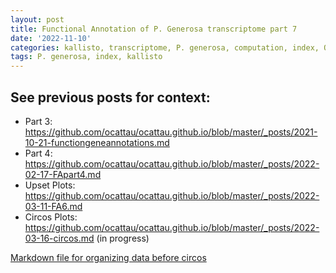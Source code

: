 ```yaml
---
layout: post
title: Functional Annotation of P. Generosa transcriptome part 7
date: '2022-11-10'
categories: kallisto, transcriptome, P. generosa, computation, index, QC, count data
tags: P. generosa, index, kallisto
---
```


## See previous posts for context: 
- Part 3: https://github.com/ocattau/ocattau.github.io/blob/master/_posts/2021-10-21-functiongeneannotations.md 
- Part 4: https://github.com/ocattau/ocattau.github.io/blob/master/_posts/2022-02-17-FApart4.md
- Upset Plots: https://github.com/ocattau/ocattau.github.io/blob/master/_posts/2022-03-11-FA6.md
- Circos Plots: https://github.com/ocattau/ocattau.github.io/blob/master/_posts/2022-03-16-circos.md (in progress) 

[Markdown file for organizing data before circos](https://github.com/ocattau/code-for-Pgenerosa/blob/main/characterize_larval_transciptome/clean%20code%20annotating%20larval%20geoduck%20transcriptome.Rmd)
